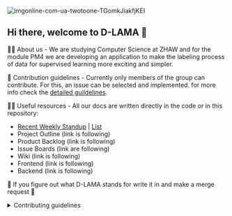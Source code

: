 ![imgonline-com-ua-twotoone-TGomkJiakfjKEI](https://user-images.githubusercontent.com/23294169/224335177-24db7a19-62ff-45fc-aacb-7332fa58e90f.jpg)

## Hi there, welcome to D-LAMA 👋

🙋‍♀️ About us - We are studying Computer Science at ZHAW and for the module PM4 we are developing an application to make the labeling process of data for supervised learning more exciting and simpler.

🌈 Contribution guidelines - Currently only members of the group can contribute. For this, an issue can be selected and implemented. for more info check the [detailed guildelines](#cd).

👩‍💻 Useful resources - All our docs are written directly in the code or in this repository:
* [Recent Weekly Standup](/weekly/23_10_03.md) | [List](/weekly)
* Project Outline (link is following)
* Product Backlog (link is following)
* Issue Boards (link are following)
* Wiki (link is following)
* Frontend (link is following)
* Backend (link is following)

🦙 If you figure out what D-LAMA stands for write it in <here> and make a merge request 🦙
<!--

**Here are some ideas to get you started:**

🙋‍♀️ A short introduction - what is your organization all about?
🌈 Contribution guidelines - how can the community get involved?
👩‍💻 Useful resources - where can the community find your docs? Is there anything else the community should know?
🍿 Fun facts - what does your team eat for breakfast?
🧙 Remember, you can do mighty things with the power of [Markdown](https://docs.github.com/github/writing-on-github/getting-started-with-writing-and-formatting-on-github/basic-writing-and-formatting-syntax)
-->
  
<details>
  <summary id="cd">Contributing guidelines</summary>
  Test
</details>

